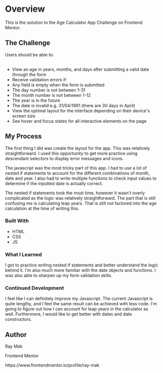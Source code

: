 <h1>Overview</h1>
<p>This is the solution to the Age Calculator App Challenge on Frontend Mentor.</p>
<h2>The Challenge</h2>
Users should be able to:
<br>
<br>
<ul> 
<li>View an age in years, months, and days after submitting a valid date through the form </li>
<li>Receive validation errors if:</li>
<li>Any field is empty when the form is submitted</li>
<li>The day number is not between 1-31</li>
<li>The month number is not between 1-12</li>
<li>The year is in the future</li>
<li>The date is invalid e.g. 31/04/1991 (there are 30 days in April) </li>
<li>View the optimal layout for the interface depending on their device's screen size</li>
<li>See hover and focus states for all interactive elements on the page</li>
</ul>
<h2>My Process</h2>
<p>The first thing I did was create the layout for the app. This was relatively straightforward. I used this opportunity to get more practice using descendant selectors to display error messages and icons.</p>
<p>The javascript was the most tricky part of this app. I had to use a lot of nested if statements to account for the different combinations of month, date and year. I also had to write multiple functions to check input values to determine if the inputted date is actually correct.</p>
<p>The nested if statements took the most time, however it wasn't overly complicated as the logic was relatively straightforward. The part that is still confusing me is calculating leap years. That is still not factored into the age calculation at the time of writing this.</p>
<h3>Built With</h3>
<ul>
  <li>HTML</li>
  <li>CSS</li>
  <li>JS</li>
</ul>

<h3>What I Learned</h3>
<p>I got to practice writing nested if statements and better understand the logic behind it. I'm also much more familiar with the date objects and functions. I was also able to sharpen up my form validation skills.</p>

<h3>Continued Development</h3>
<p>I feel like I can definitely improve my Javascript. The current Javascript is quite lengthy, and I feel the same result can be achieved with less code. I'm going to figure out how I can account for leap years in the calculator as well. Furthermore, I would like to get better with dates and date constructors.</p>

<h2>Author</h2>
<p>Ray Mak</p>
<p>Frontend Mentor</p>https://www.frontendmentor.io/profile/ray-mak
